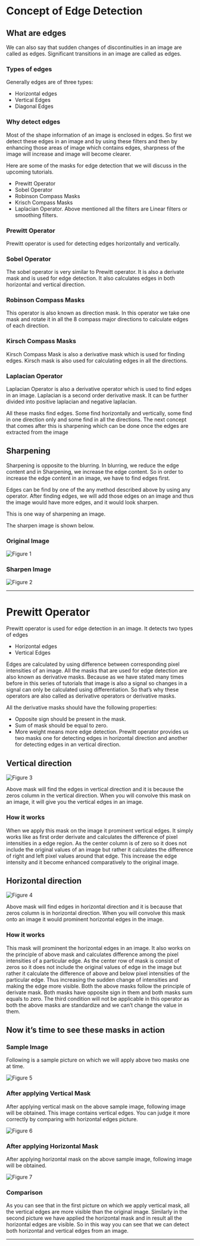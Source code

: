 # Concept of Edge Detection

## What are edges
We can also say that sudden changes of discontinuities in an image are called as edges. Significant transitions in an image are called as edges.

### Types of edges
Generally edges are of three types:

+ Horizontal edges
+ Vertical Edges
+ Diagonal Edges

### Why detect edges
Most of the shape information of an image is enclosed in edges. So first we detect these edges in an image and by using these filters and then by enhancing those areas of image which contains edges, sharpness of the image will increase and image will become clearer.

Here are some of the masks for edge detection that we will discuss in the upcoming tutorials.

+ Prewitt Operator
+ Sobel Operator
+ Robinson Compass Masks
+ Krisch Compass Masks
+ Laplacian Operator.
Above mentioned all the filters are Linear filters or smoothing filters.

### Prewitt Operator
Prewitt operator is used for detecting edges horizontally and vertically.

### Sobel Operator
The sobel operator is very similar to Prewitt operator. It is also a derivate mask and is used for edge detection. It also calculates edges in both horizontal and vertical direction.

### Robinson Compass Masks
This operator is also known as direction mask. In this operator we take one mask and rotate it in all the 8 compass major directions to calculate edges of each direction.

### Kirsch Compass Masks
Kirsch Compass Mask is also a derivative mask which is used for finding edges. Kirsch mask is also used for calculating edges in all the directions.

### Laplacian Operator
Laplacian Operator is also a derivative operator which is used to find edges in an image. Laplacian is a second order derivative mask. It can be further divided into positive laplacian and negative laplacian.

All these masks find edges. Some find horizontally and vertically, some find in one direction only and some find in all the directions. The next concept that comes after this is sharpening which can be done once the edges are extracted from the image

## Sharpening
Sharpening is opposite to the blurring. In blurring, we reduce the edge content and in Sharpening, we increase the edge content. So in order to increase the edge content in an image, we have to find edges first.

Edges can be find by one of the any method described above by using any operator. After finding edges, we will add those edges on an image and thus the image would have more edges, and it would look sharpen.

This is one way of sharpening an image.

The sharpen image is shown below.

### Original Image

![Figure 1](https://github.com/lacie-life/Image-Processing/blob/master/Theory/DIP/33-Concept-of-Edge-Detection/edgedetection1.jpg?raw=true)

### Sharpen Image

![Figure 2](https://github.com/lacie-life/Image-Processing/blob/master/Theory/DIP/33-Concept-of-Edge-Detection/edgedetection2.jpg?raw=true)

-------------------------------------------------------------------------------------------------------

# Prewitt Operator

Prewitt operator is used for edge detection in an image. It detects two types of edges

+ Horizontal edges
+ Vertical Edges

Edges are calculated by using difference between corresponding pixel intensities of an image. All the masks that are used for edge detection are also known as derivative masks. Because as we have stated many times before in this series of tutorials that image is also a signal so changes in a signal can only be calculated using differentiation. So that’s why these operators are also called as derivative operators or derivative masks.

All the derivative masks should have the following properties:

+ Opposite sign should be present in the mask.
+ Sum of mask should be equal to zero.
+ More weight means more edge detection.
Prewitt operator provides us two masks one for detecting edges in horizontal direction and another for detecting edges in an vertical direction.

## Vertical direction

![Figure 3](https://github.com/lacie-life/Image-Processing/blob/master/Theory/DIP/33-Concept-of-Edge-Detection/1.PNG?raw=true)

Above mask will find the edges in vertical direction and it is because the zeros column in the vertical direction. When you will convolve this mask on an image, it will give you the vertical edges in an image.

### How it works
When we apply this mask on the image it prominent vertical edges. It simply works like as first order derivate and calculates the difference of pixel intensities in a edge region. As the center column is of zero so it does not include the original values of an image but rather it calculates the difference of right and left pixel values around that edge. This increase the edge intensity and it become enhanced comparatively to the original image.

## Horizontal direction

![Figure 4](https://github.com/lacie-life/Image-Processing/blob/master/Theory/DIP/33-Concept-of-Edge-Detection/2.PNG?raw=true)

Above mask will find edges in horizontal direction and it is because that zeros column is in horizontal direction. When you will convolve this mask onto an image it would prominent horizontal edges in the image.

### How it works
This mask will prominent the horizontal edges in an image. It also works on the principle of above mask and calculates difference among the pixel intensities of a particular edge. As the center row of mask is consist of zeros so it does not include the original values of edge in the image but rather it calculate the difference of above and below pixel intensities of the particular edge. Thus increasing the sudden change of intensities and making the edge more visible. Both the above masks follow the principle of derivate mask. Both masks have opposite sign in them and both masks sum equals to zero. The third condition will not be applicable in this operator as both the above masks are standardize and we can’t change the value in them.

## Now it’s time to see these masks in action

### Sample Image
Following is a sample picture on which we will apply above two masks one at time.

![Figure 5](https://github.com/lacie-life/Image-Processing/blob/master/Theory/DIP/33-Concept-of-Edge-Detection/prewitt1.jpg?raw=true)

### After applying Vertical Mask
After applying vertical mask on the above sample image, following image will be obtained. This image contains vertical edges. You can judge it more correctly by comparing with horizontal edges picture.

![Figure 6](https://github.com/lacie-life/Image-Processing/blob/master/Theory/DIP/33-Concept-of-Edge-Detection/prewitt2.jpg?raw=true)

### After applying Horizontal Mask
After applying horizontal mask on the above sample image, following image will be obtained.

![Figure 7](https://github.com/lacie-life/Image-Processing/blob/master/Theory/DIP/33-Concept-of-Edge-Detection/prewitt3.jpg?raw=true)

### Comparison
As you can see that in the first picture on which we apply vertical mask, all the vertical edges are more visible than the original image. Similarly in the second picture we have applied the horizontal mask and in result all the horizontal edges are visible. So in this way you can see that we can detect both horizontal and vertical edges from an image.

-------------------------------------------------------------------------------------------------------